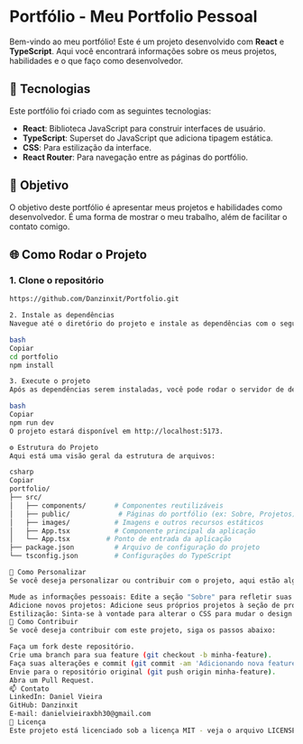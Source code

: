 # Portfólio - Meu Portfolio Pessoal

Bem-vindo ao meu portfólio! Este é um projeto desenvolvido com **React** e **TypeScript**. Aqui você encontrará informações sobre os meus projetos, habilidades e o que faço como desenvolvedor.

## 🚀 Tecnologias

Este portfólio foi criado com as seguintes tecnologias:

- **React**: Biblioteca JavaScript para construir interfaces de usuário.
- **TypeScript**: Superset do JavaScript que adiciona tipagem estática.
- **CSS**: Para estilização da interface.
- **React Router**: Para navegação entre as páginas do portfólio.

## 🎯 Objetivo

O objetivo deste portfólio é apresentar meus projetos e habilidades como desenvolvedor. É uma forma de mostrar o meu trabalho, além de facilitar o contato comigo.

## 🌐 Como Rodar o Projeto

### 1. Clone o repositório

```bash
https://github.com/Danzinxit/Portfolio.git

2. Instale as dependências
Navegue até o diretório do projeto e instale as dependências com o seguinte comando:

bash
Copiar
cd portfolio
npm install

3. Execute o projeto
Após as dependências serem instaladas, você pode rodar o servidor de desenvolvimento com:

bash
Copiar
npm run dev
O projeto estará disponível em http://localhost:5173.

⚙️ Estrutura do Projeto
Aqui está uma visão geral da estrutura de arquivos:

csharp
Copiar
portfolio/
├── src/
│   ├── components/       # Componentes reutilizáveis
│   ├── public/            # Páginas do portfólio (ex: Sobre, Projetos)
│   ├── images/           # Imagens e outros recursos estáticos
│   ├── App.tsx           # Componente principal da aplicação
│   └── App.tsx         # Ponto de entrada da aplicação
├── package.json          # Arquivo de configuração do projeto
└── tsconfig.json         # Configurações do TypeScript

🎨 Como Personalizar
Se você deseja personalizar ou contribuir com o projeto, aqui estão algumas dicas:

Mude as informações pessoais: Edite a seção "Sobre" para refletir suas próprias informações.
Adicione novos projetos: Adicione seus próprios projetos à seção de projetos no componente apropriado.
Estilização: Sinta-se à vontade para alterar o CSS para mudar o design conforme sua preferência.
🤝 Como Contribuir
Se você deseja contribuir com este projeto, siga os passos abaixo:

Faça um fork deste repositório.
Crie uma branch para sua feature (git checkout -b minha-feature).
Faça suas alterações e commit (git commit -am 'Adicionando nova feature').
Envie para o repositório original (git push origin minha-feature).
Abra um Pull Request.
📫 Contato
LinkedIn: Daniel Vieira
GitHub: Danzinxit
E-mail: danielvieiraxbh30@gmail.com
📝 Licença
Este projeto está licenciado sob a licença MIT - veja o arquivo LICENSE para mais detalhes.


